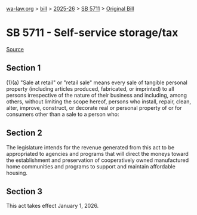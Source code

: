 [wa-law.org](/) > [bill](/bill/) > [2025-26](/bill/2025-26/) > [SB 5711](/bill/2025-26/sb/5711/) > [Original Bill](/bill/2025-26/sb/5711/1/)

# SB 5711 - Self-service storage/tax

[Source](http://lawfilesext.leg.wa.gov/biennium/2025-26/Pdf/Bills/Senate%20Bills/5711.pdf)

## Section 1
(1)(a) "Sale at retail" or "retail sale" means every sale of tangible personal property (including articles produced, fabricated, or imprinted) to all persons irrespective of the nature of their business and including, among others, without limiting the scope hereof, persons who install, repair, clean, alter, improve, construct, or decorate real or personal property of or for consumers other than a sale to a person who:

## Section 2
The legislature intends for the revenue generated from this act to be appropriated to agencies and programs that will direct the moneys toward the establishment and preservation of cooperatively owned manufactured home communities and programs to support and maintain affordable housing.

## Section 3
This act takes effect January 1, 2026.
